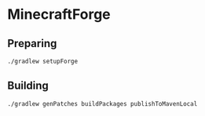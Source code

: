 # MinecraftForge

## Preparing
```sh
./gradlew setupForge
```

## Building
```sh
./gradlew genPatches buildPackages publishToMavenLocal
```
